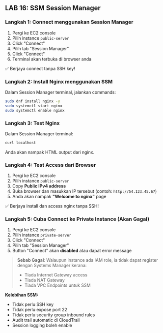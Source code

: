 ## LAB 16: SSM Session Manager

### Langkah 1: Connect menggunakan Session Manager

1. Pergi ke EC2 console
2. Pilih instance `public-server`
2. Click "Connect"
3. Pilih tab "Session Manager"
4. Click "Connect"
5. Terminal akan terbuka di browser anda

✅ Berjaya connect tanpa SSH key!

### Langkah 2: Install Nginx menggunakan SSM

Dalam Session Manager terminal, jalankan commands:

```bash
sudo dnf install nginx -y
sudo systemctl start nginx
sudo systemctl enable nginx
```

### Langkah 3: Test Nginx

Dalam Session Manager terminal:

```bash
curl localhost
```

Anda akan nampak HTML output dari nginx.

### Langkah 4: Test Access dari Browser

1. Pergi ke EC2 console
2. Pilih instance `public-server`
3. Copy **Public IPv4 address**
4. Buka browser dan masukkan IP tersebut (contoh: `http://54.123.45.67`)
5. Anda akan nampak **"Welcome to nginx"** page

✅ Berjaya install dan access nginx tanpa SSH!

### Langkah 5: Cuba Connect ke Private Instance (Akan Gagal)

1. Pergi ke EC2 console
2. Pilih instance `private-server`
3. Click "Connect"
4. Pilih tab "Session Manager"
5. Button "Connect" akan **disabled** atau dapat error message

> **Sebab Gagal**: Walaupun instance ada IAM role, ia tidak dapat register dengan Systems Manager kerana:
>
> - Tiada Internet Gateway access
> - Tiada NAT Gateway
> - Tiada VPC Endpoints untuk SSM

**Kelebihan SSM:**

- Tidak perlu SSH key
- Tidak perlu expose port 22
- Tidak perlu security group inbound rules
- Audit trail automatic di CloudTrail
- Session logging boleh enable
